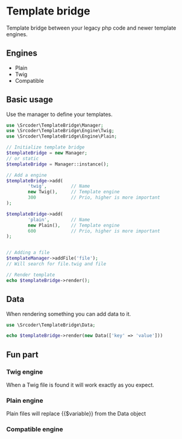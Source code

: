# Template bridge

Template bridge between your legacy php code and newer template engines.

## Engines

* Plain
* Twig
* Compatible

## Basic usage

Use the manager to define your templates.

```php
use \Srcoder\TemplateBridge\Manager;
use \Srcoder\TemplateBridge\Engine\Twig;
use \Srcoder\TemplateBridge\Engine\Plain;

// Initialize template bridge
$templateBridge = new Manager;
// or static
$templateBridge = Manager::instance();

// Add a engine
$templateBridge->add(
        'twig',         // Name
        new Twig(),     // Template engine
        300             // Prio, higher is more important
);

$templateBridge->add(
        'plain',        // Name
        new Plain(),    // Template engine
        600             // Prio, higher is more important
);


// Adding a file
$templateManager->addFile('file');
// Will search for file.twig and file

// Render template
echo $templateBridge->render();

```

## Data

When rendering something you can add data to it.

```php
use \Srcoder\TemplateBridge\Data;

echo $templateBridge->render(new Data(['key' => 'value']))
```

## Fun part




### Twig engine

When a Twig file is found it will work exactly as you expect.

### Plain engine

Plain files will replace {{$variable}} from the Data object

### Compatible engine
